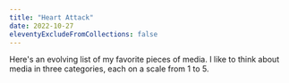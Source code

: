 ```yaml
---
title: "Heart Attack"
date: 2022-10-27
eleventyExcludeFromCollections: false
---
```


Here's an evolving list of my favorite pieces of media. I like to think about media in three categories, each on a scale from 1 to 5.